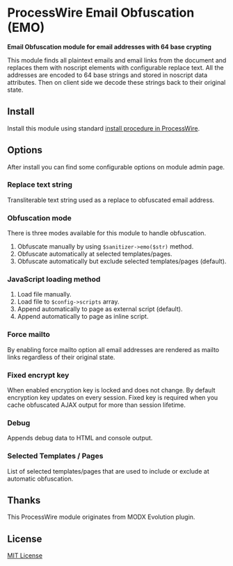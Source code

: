 # ProcessWire Email Obfuscation (EMO)

**Email Obfuscation module for email addresses with 64 base crypting**

This module finds all plaintext emails and email links from the document and
replaces them with noscript elements with configurable replace text. All the
addresses are encoded to 64 base strings and stored in noscript data attributes.
Then on client side we decode these strings back to their original state.

## Install

Install this module using standard [install procedure in ProcessWire][1].

## Options

After install you can find some configurable options on module admin page.

### Replace text string

Transliterable text string used as a replace to obfuscated email address.

### Obfuscation mode

There is three modes available for this module to handle obfuscation.

1. Obfuscate manually by using `$sanitizer->emo($str)` method.
2. Obfuscate automatically at selected templates/pages.
3. Obfuscate automatically but exclude selected templates/pages (default).

### JavaScript loading method

1. Load file manually.
2. Load file to `$config->scripts` array.
3. Append automatically to page as external script (default).
4. Append automatically to page as inline script.

### Force mailto

By enabling force mailto option all email addresses are rendered as mailto
links regardless of their original state.

### Fixed encrypt key

When enabled encryption key is locked and does not change. By default encryption
key updates on every session. Fixed key is required when you cache obfuscated
AJAX output for more than session lifetime.

### Debug

Appends debug data to HTML and console output.

### Selected Templates / Pages

List of selected templates/pages that are used to include or exclude at
automatic obfuscation.

## Thanks

This ProcessWire module originates from MODX Evolution plugin.

## License

[MIT License](https://opensource.org/license/mit/)

[1]: https://modules.processwire.com/install-uninstall/
